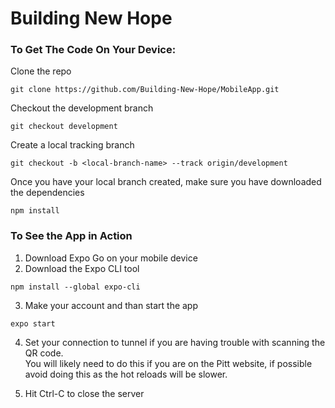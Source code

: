 # Building New Hope

### To Get The Code On Your Device:  
Clone the repo 
```
git clone https://github.com/Building-New-Hope/MobileApp.git
```
Checkout the development branch  
```
git checkout development
```
Create a local tracking branch  
```
git checkout -b <local-branch-name> --track origin/development
```

Once you have your local branch created, make sure you have downloaded the dependencies
```
npm install
```

### To See the App in Action
1. Download Expo Go on your mobile device
2. Download the Expo CLI tool
```
npm install --global expo-cli
```
3. Make your account and than start the app 
```
expo start
```
4. Set your connection to tunnel if you are having trouble with scanning the QR code.   
You will likely need to do this if you are on the Pitt website, if possible avoid doing this as the hot reloads will be slower. 

5. Hit Ctrl-C to close the server
